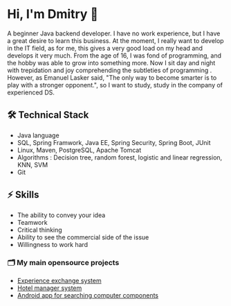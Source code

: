 # Hi, I'm Dmitry 👋
A beginner Java backend developer. I have no work experience, but I have a great desire to learn this business. At the moment, I really want to develop in the IT field, as for me, this gives a very good load on my head and develops it very much. From the age of 16, I was fond of programming, and the hobby was able to grow into something more. Now I sit day and night with trepidation and joy comprehending the subtleties of programming . However, as Emanuel Lasker said, "The only way to become smarter is to play with a stronger opponent.", so I want to study, study in the company of experienced DS.

## 🛠 Technical Stack
*   Java language
*   SQL, Spring Framwork, Java EE, Spring Security, Spring Boot, JUnit
*   Linux, Maven, PostgreSQL, Apache Tomcat
*   Algorithms : Decision tree, random forest, logistic and linear regression, KNN, SVM
*   Git


## ⚡️ Skills
*   The ability to convey your idea
*   Teamwork
*   Critical thinking
*   Ability to see the commercial side of the issue
*   Willingness to work hard

### 🗂 My main opensource projects

*   [Experience exchange system](https://github.com/dmitrybot/final-project)
*   [Hotel manager system](https://github.com/dmitrybot/HotelManager)
*   [Android app for searching computer components](https://github.com/dmitrybot/ComputerHelper)
